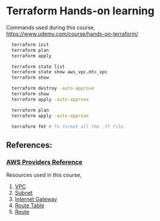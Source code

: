 # Terraform Hands-on learning

Commands used during this course, https://www.udemy.com/course/hands-on-terraform/
```sh 
  terraform init
  terraform plan
  terraform apply

  terraform state list
  terraform state show aws_vpc.mtc_vpc
  terraform show

  terraform destroy -auto-approve
  terraform show
  terraform apply -auto-approve

  terraform plan
  terraform apply -auto-approve

  terraform fmt # To format all the .tf file
```

## References:

### [AWS Providers Reference](ttps://registry.terraform.io/providers/hashicorp/aws/latest/docs)

Resources used in this course,
1. [VPC](https://registry.terraform.io/providers/hashicorp/aws/latest/docs/resources/vpc)
1. [Subnet](https://registry.terraform.io/providers/hashicorp/aws/latest/docs/resources/subnet)
1. [Internet Gateway](https://registry.terraform.io/providers/hashicorp/aws/latest/docs/resources/internet_gateway)
1. [Route Table](https://registry.terraform.io/providers/hashicorp/aws/latest/docs/resources/route_table)
1. [Route](https://registry.terraform.io/providers/hashicorp/aws/latest/docs/resources/route)
